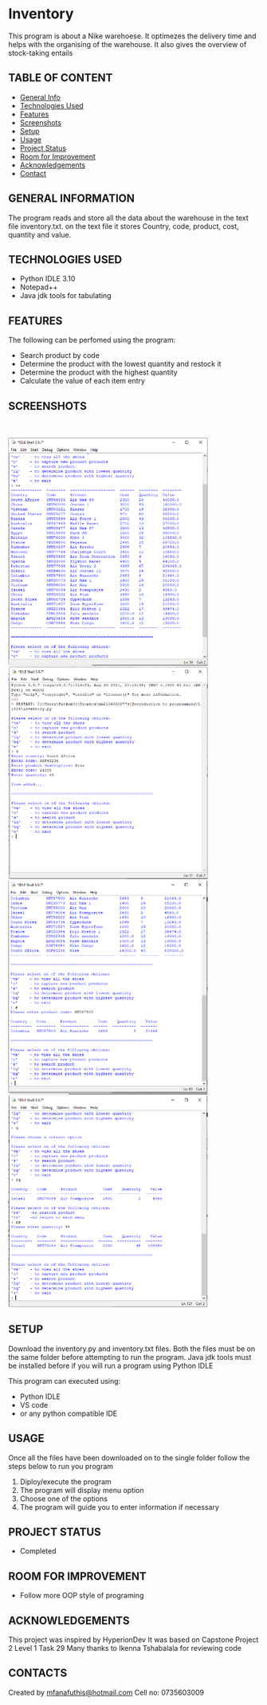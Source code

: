 # Inventory
This program is about a Nike warehoese. It optimezes the delivery time and helps with the organising of the warehouse. It also gives the overview of stock-taking entails
## TABLE OF CONTENT
* [General Info](#general-information)
* [Technologies Used](#technologies-used)
* [Features](#features)
* [Screenshots](#screenshots)
* [Setup](#setup)
* [Usage](#usage)
* [Project Status](#project-status)
* [Room for Improvement](#room-for-improvement)
* [Acknowledgements](#acknowledgements)
* [Contact](#contacts)
## GENERAL INFORMATION
The program reads and store all the data about the warehouse in the text file inventory.txt. on the text file it stores Country, code, product, cost, quantity and value.
## TECHNOLOGIES USED
* Python IDLE 3.10
* Notepad++
* Java jdk tools for tabulating 
## FEATURES
The following can be perfomed using the program:
* Search product by code
* Determine the product with the lowest quantity and restock it
* Determine the product with the highest quantity
* Calculate the value of each item entry
## SCREENSHOTS
<br><br>
<img src = "screenshoots/Capture.PNG" width  = 400>
<img src = "screenshoots/Capture1.PNG" width  = 400>
<img src = "screenshoots/Capture2.PNG" width  = 400>
<img src = "screenshoots/Capture3.PNG" width  = 400>
## SETUP
Download the inventory.py and inventory.txt files. Both the files must be on the same folder before attempting to run the program. Java jdk tools must be installed before if you will run a program using Python IDLE

This program can executed using:
* Python IDLE 
* VS code
* or any python compatible IDE
## USAGE
Once all the files have been downloaded on to the single folder follow the steps below to run you program
1. Diploy/execute the program
2. The program will display menu option
3. Choose one of the options
4. The program will guide you to enter information if necessary
## PROJECT STATUS
* Completed
## ROOM FOR IMPROVEMENT
* Follow more OOP style of programing
## ACKNOWLEDGEMENTS
This project was inspired by HyperionDev
It was based on Capstone Project 2 Level 1 Task 29
Many thanks to Ikenna Tshabalala for reviewing code
## CONTACTS
Created by mfanafuthis@hotmail.com
Cell no: 0735603009
